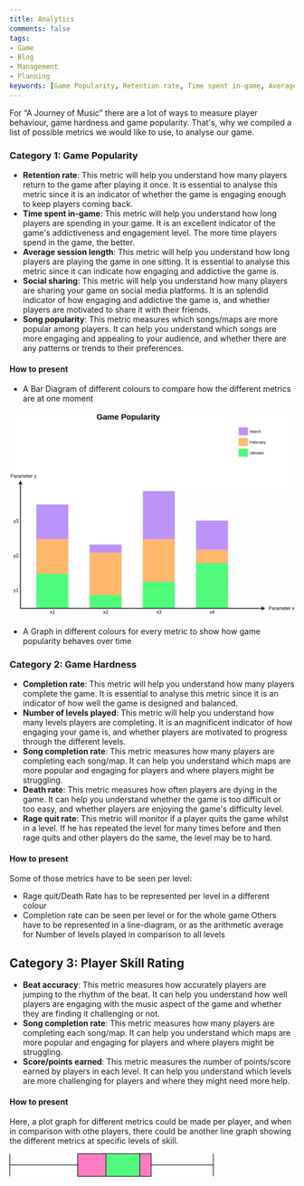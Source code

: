 ```yaml
---
title: Analytics
comments: false
tags:
- Game
- Blog
- Management
- Planning
keywords: [Game Popularity, Retention rate, Time spent in-game, Average session length, Social sharing, Song popularity, Completion rate, Number of levels played, Song completion rate, Death rate, Rage quit rate, Player Skill Rating, Beat accuracy, Score/points earned, Bar Diagram, Graph, Line-diagram, Plot graph]
---
```

For “A Journey of Music” there are a lot of ways to measure player behaviour, game hardness and game popularity. That's, why we compiled a list of possible metrics we would like to use, to analyse our game.

### Category 1: Game Popularity
- **Retention rate**: This metric will help you understand how many players return to the game after playing it once. It is essential to analyse this metric since it is an indicator of whether the game is engaging enough to keep players coming back.
- **Time spent in-game**: This metric will help you understand how long players are spending in your game. It is an excellent indicator of the game's addictiveness and engagement level. The more time players spend in the game, the better.
- **Average session length**: This metric will help you understand how long players are playing the game in one sitting. It is essential to analyse this metric since it can indicate how engaging and addictive the game is.
- **Social sharing**: This metric will help you understand how many players are sharing your game on social media platforms. It is an splendid indicator of how engaging and addictive the game is, and whether players are motivated to share it with their friends.
- **Song popularity**: This metric measures which songs/maps are more popular among players. It can help you understand which songs are more engaging and appealing to your audience, and whether there are any patterns or trends to their preferences.

#### How to present
- A Bar Diagram of different colours to compare how the different metrics are at one moment

![](notes/images/Graphs.drawio.webp)
- A Graph in different colours for every metric to show how game popularity behaves over time

### Category 2: Game Hardness
- **Completion rate**: This metric will help you understand how many players complete the game. It is essential to analyse this metric since it is an indicator of how well the game is designed and balanced.
- **Number of levels played**: This metric will help you understand how many levels players are completing. It is an magnificent indicator of how engaging your game is, and whether players are motivated to progress through the different levels.
- **Song completion rate**: This metric measures how many players are completing each song/map. It can help you understand which maps are more popular and engaging for players and where players might be struggling.
- **Death rate**: This metric measures how often players are dying in the game. It can help you understand whether the game is too difficult or too easy, and whether players are enjoying the game's difficulty level.
- **Rage quit rate**: This metric will monitor if a player quits the game whilst in a level. If he has repeated the level for many times before and then rage quits and other players do the same, the level may be to hard.

#### How to present
Some of those metrics have to be seen per level:
- Rage quit/Death Rate has to be represented per level in a different colour
- Completion rate can be seen per level or for the whole game
Others have to be represented in a line-diagram, or as the arithmetic average for Number of levels played in comparison to all levels

## Category 3: Player Skill Rating
- **Beat accuracy**: This metric measures how accurately players are jumping to the rhythm of the beat. It can help you understand how well players are engaging with the music aspect of the game and whether they are finding it challenging or not.
- **Song completion rate**: This metric measures how many players are completing each song/map. It can help you understand which maps are more popular and engaging for players and where players might be struggling.
- **Score/points earned**: This metric measures the number of points/score earned by players in each level. It can help you understand which levels are more challenging for players and where they might need more help.

#### How to present
Here, a plot graph for different metrics could be made per player, and when in comparison with othe players, there could be another line graph showing the different metrics at specific levels of skill.

![](notes/images/PlayerSkill.drawio.webp)

